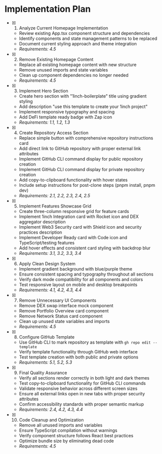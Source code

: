 # Implementation Plan

- [x] 1. Analyze Current Homepage Implementation
  - Review existing App.tsx component structure and dependencies
  - Identify components and state management patterns to be replaced
  - Document current styling approach and theme integration
  - _Requirements: 4.5_

- [x] 2. Remove Existing Homepage Content
  - Replace all existing homepage content with new structure
  - Remove unused imports and state variables
  - Clean up component dependencies no longer needed
  - _Requirements: 4.5_

- [x] 3. Implement Hero Section
  - Create hero section with "1inch-boilerplate" title using gradient styling
  - Add description "use this template to create your 1inch project"
  - Implement responsive typography and spacing
  - Add DeFi template ready badge with Zap icon
  - _Requirements: 1.1, 1.2, 1.3_

- [x] 4. Create Repository Access Section
  - Replace simple button with comprehensive repository instructions card
  - Add direct link to GitHub repository with proper external link attributes
  - Implement GitHub CLI command display for public repository creation
  - Implement GitHub CLI command display for private repository creation
  - Add copy-to-clipboard functionality with hover states
  - Include setup instructions for post-clone steps (pnpm install, pnpm dev)
  - _Requirements: 2.1, 2.2, 2.3, 2.4, 2.5_

- [x] 5. Implement Features Showcase Grid
  - Create three-column responsive grid for feature cards
  - Implement 1inch Integration card with Rocket icon and DEX aggregator description
  - Implement Web3 Security card with Shield icon and security practices description
  - Implement Developer Ready card with Code icon and TypeScript/testing features
  - Add hover effects and consistent card styling with backdrop blur
  - _Requirements: 3.1, 3.2, 3.3, 3.4_

- [x] 6. Apply Clean Design System
  - Implement gradient background with blue/purple theme
  - Ensure consistent spacing and typography throughout all sections
  - Verify dark mode compatibility for all components and colors
  - Test responsive layout on mobile and desktop breakpoints
  - _Requirements: 4.1, 4.2, 4.3, 4.4_

- [x] 7. Remove Unnecessary UI Components
  - Remove DEX swap interface mock component
  - Remove Portfolio Overview card component
  - Remove Network Status card component
  - Clean up unused state variables and imports
  - _Requirements: 4.5_

- [x] 8. Configure GitHub Template
  - Use GitHub CLI to mark repository as template with `gh repo edit --template`
  - Verify template functionality through GitHub web interface
  - Test template creation with both public and private options
  - _Requirements: 5.1, 5.2, 5.3_

- [x] 9. Final Quality Assurance
  - Verify all sections render correctly in both light and dark themes
  - Test copy-to-clipboard functionality for GitHub CLI commands
  - Validate responsive behavior across different screen sizes
  - Ensure all external links open in new tabs with proper security attributes
  - Confirm accessibility standards with proper semantic markup
  - _Requirements: 2.4, 4.2, 4.3, 4.4_

- [x] 10. Code Cleanup and Optimization
  - Remove all unused imports and variables
  - Ensure TypeScript compilation without warnings
  - Verify component structure follows React best practices
  - Optimize bundle size by eliminating dead code
  - _Requirements: 4.5_
